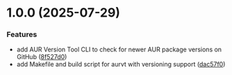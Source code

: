 # 1.0.0 (2025-07-29)


### Features

* add AUR Version Tool CLI to check for newer AUR package versions on GitHub ([8f527d0](https://github.com/brianrobt/aurvt/commit/8f527d00a3f03b45cfbba260176b443fd46051cd))
* add Makefile and build script for aurvt with versioning support ([dac57f0](https://github.com/brianrobt/aurvt/commit/dac57f0809ef14daa7452ad202297278648cb4d4))
